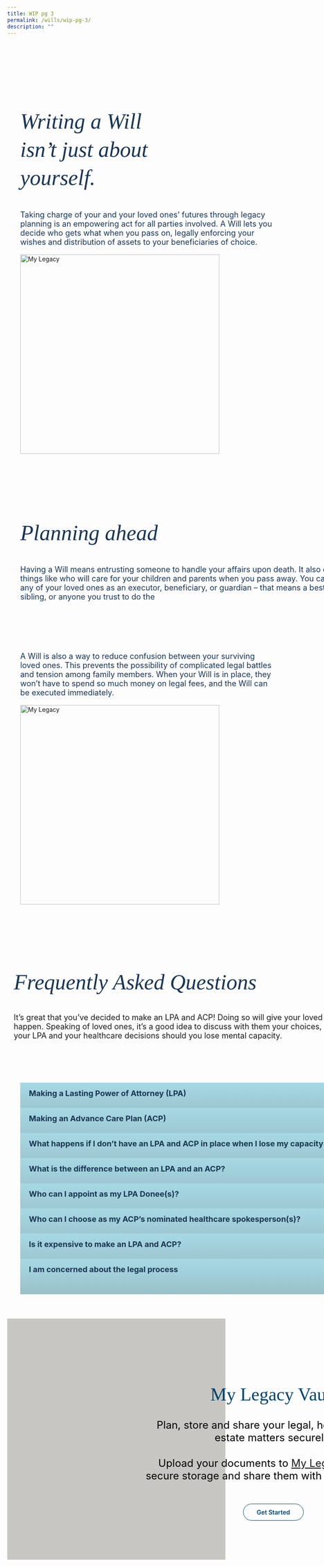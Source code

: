 ```yaml
---
title: WIP pg 3
permalink: /wills/wip-pg-3/
description: ""
---
```

<style>
   /* cyrillic */
   @font-face {
   font-family: 'Playfair Display';
   font-style: italic;
   font-weight: 400;
   font-display: swap;
   src: url(https://fonts.gstatic.com/s/playfairdisplay/v30/nuFkD-vYSZviVYUb_rj3ij__anPXDTnohkk7yRZrPJ-M.woff2) format('woff2');
   unicode-range: U+0301, U+0400-045F, U+0490-0491, U+04B0-04B1, U+2116;
   }
   /* vietnamese */
   @font-face {
   font-family: 'Playfair Display';
   font-style: italic;
   font-weight: 400;
   font-display: swap;
   src: url(https://fonts.gstatic.com/s/playfairdisplay/v30/nuFkD-vYSZviVYUb_rj3ij__anPXDTnojUk7yRZrPJ-M.woff2) format('woff2');
   unicode-range: U+0102-0103, U+0110-0111, U+0128-0129, U+0168-0169, U+01A0-01A1, U+01AF-01B0, U+0300-0301, U+0303-0304, U+0308-0309, U+0323, U+0329, U+1EA0-1EF9, U+20AB;
   }
   /* latin-ext */
   @font-face {
   font-family: 'Playfair Display';
   font-style: italic;
   font-weight: 400;
   font-display: swap;
   src: url(https://fonts.gstatic.com/s/playfairdisplay/v30/nuFkD-vYSZviVYUb_rj3ij__anPXDTnojEk7yRZrPJ-M.woff2) format('woff2');
   unicode-range: U+0100-02AF, U+0304, U+0308, U+0329, U+1E00-1E9F, U+1EF2-1EFF, U+2020, U+20A0-20AB, U+20AD-20CF, U+2113, U+2C60-2C7F, U+A720-A7FF;
   }
   /* latin */
   @font-face {
   font-family: 'Playfair Display';
   font-style: italic;
   font-weight: 400;
   font-display: swap;
   src: url(https://fonts.gstatic.com/s/playfairdisplay/v30/nuFkD-vYSZviVYUb_rj3ij__anPXDTnogkk7yRZrPA.woff2) format('woff2');
   unicode-range: U+0000-00FF, U+0131, U+0152-0153, U+02BB-02BC, U+02C6, U+02DA, U+02DC, U+0304, U+0308, U+0329, U+2000-206F, U+2074, U+20AC, U+2122, U+2191, U+2193, U+2212, U+2215, U+FEFF, U+FFFD;
   }
   /* cyrillic */
   @font-face {
   font-family: 'Playfair Display';
   font-style: italic;
   font-weight: 500;
   font-display: swap;
   src: url(https://fonts.gstatic.com/s/playfairdisplay/v30/nuFkD-vYSZviVYUb_rj3ij__anPXDTnohkk7yRZrPJ-M.woff2) format('woff2');
   unicode-range: U+0301, U+0400-045F, U+0490-0491, U+04B0-04B1, U+2116;
   }
   /* vietnamese */
   @font-face {
   font-family: 'Playfair Display';
   font-style: italic;
   font-weight: 500;
   font-display: swap;
   src: url(https://fonts.gstatic.com/s/playfairdisplay/v30/nuFkD-vYSZviVYUb_rj3ij__anPXDTnojUk7yRZrPJ-M.woff2) format('woff2');
   unicode-range: U+0102-0103, U+0110-0111, U+0128-0129, U+0168-0169, U+01A0-01A1, U+01AF-01B0, U+0300-0301, U+0303-0304, U+0308-0309, U+0323, U+0329, U+1EA0-1EF9, U+20AB;
   }
   /* latin-ext */
   @font-face {
   font-family: 'Playfair Display';
   font-style: italic;
   font-weight: 500;
   font-display: swap;
   src: url(https://fonts.gstatic.com/s/playfairdisplay/v30/nuFkD-vYSZviVYUb_rj3ij__anPXDTnojEk7yRZrPJ-M.woff2) format('woff2');
   unicode-range: U+0100-02AF, U+0304, U+0308, U+0329, U+1E00-1E9F, U+1EF2-1EFF, U+2020, U+20A0-20AB, U+20AD-20CF, U+2113, U+2C60-2C7F, U+A720-A7FF;
   }
   /* latin */
   @font-face {
   font-family: 'Playfair Display';
   font-style: italic;
   font-weight: 500;
   font-display: swap;
   src: url(https://fonts.gstatic.com/s/playfairdisplay/v30/nuFkD-vYSZviVYUb_rj3ij__anPXDTnogkk7yRZrPA.woff2) format('woff2');
   unicode-range: U+0000-00FF, U+0131, U+0152-0153, U+02BB-02BC, U+02C6, U+02DA, U+02DC, U+0304, U+0308, U+0329, U+2000-206F, U+2074, U+20AC, U+2122, U+2191, U+2193, U+2212, U+2215, U+FEFF, U+FFFD;
   }
   /* cyrillic */
   @font-face {
   font-family: 'Playfair Display';
   font-style: normal;
   font-weight: 400;
   font-display: swap;
   src: url(https://fonts.gstatic.com/s/playfairdisplay/v30/nuFiD-vYSZviVYUb_rj3ij__anPXDTjYgEM86xRbPQ.woff2) format('woff2');
   unicode-range: U+0301, U+0400-045F, U+0490-0491, U+04B0-04B1, U+2116;
   }
   /* vietnamese */
   @font-face {
   font-family: 'Playfair Display';
   font-style: normal;
   font-weight: 400;
   font-display: swap;
   src: url(https://fonts.gstatic.com/s/playfairdisplay/v30/nuFiD-vYSZviVYUb_rj3ij__anPXDTPYgEM86xRbPQ.woff2) format('woff2');
   unicode-range: U+0102-0103, U+0110-0111, U+0128-0129, U+0168-0169, U+01A0-01A1, U+01AF-01B0, U+0300-0301, U+0303-0304, U+0308-0309, U+0323, U+0329, U+1EA0-1EF9, U+20AB;
   }
   /* latin-ext */
   @font-face {
   font-family: 'Playfair Display';
   font-style: normal;
   font-weight: 400;
   font-display: swap;
   src: url(https://fonts.gstatic.com/s/playfairdisplay/v30/nuFiD-vYSZviVYUb_rj3ij__anPXDTLYgEM86xRbPQ.woff2) format('woff2');
   unicode-range: U+0100-02AF, U+0304, U+0308, U+0329, U+1E00-1E9F, U+1EF2-1EFF, U+2020, U+20A0-20AB, U+20AD-20CF, U+2113, U+2C60-2C7F, U+A720-A7FF;
   }
   /* latin */
   @font-face {
   font-family: 'Playfair Display';
   font-style: normal;
   font-weight: 400;
   font-display: swap;
   src: url(https://fonts.gstatic.com/s/playfairdisplay/v30/nuFiD-vYSZviVYUb_rj3ij__anPXDTzYgEM86xQ.woff2) format('woff2');
   unicode-range: U+0000-00FF, U+0131, U+0152-0153, U+02BB-02BC, U+02C6, U+02DA, U+02DC, U+0304, U+0308, U+0329, U+2000-206F, U+2074, U+20AC, U+2122, U+2191, U+2193, U+2212, U+2215, U+FEFF, U+FFFD;
   }
   /* cyrillic */
   @font-face {
   font-family: 'Playfair Display';
   font-style: normal;
   font-weight: 600;
   font-display: swap;
   src: url(https://fonts.gstatic.com/s/playfairdisplay/v30/nuFiD-vYSZviVYUb_rj3ij__anPXDTjYgEM86xRbPQ.woff2) format('woff2');
   unicode-range: U+0301, U+0400-045F, U+0490-0491, U+04B0-04B1, U+2116;
   }
   /* vietnamese */
   @font-face {
   font-family: 'Playfair Display';
   font-style: normal;
   font-weight: 600;
   font-display: swap;
   src: url(https://fonts.gstatic.com/s/playfairdisplay/v30/nuFiD-vYSZviVYUb_rj3ij__anPXDTPYgEM86xRbPQ.woff2) format('woff2');
   unicode-range: U+0102-0103, U+0110-0111, U+0128-0129, U+0168-0169, U+01A0-01A1, U+01AF-01B0, U+0300-0301, U+0303-0304, U+0308-0309, U+0323, U+0329, U+1EA0-1EF9, U+20AB;
   }
   /* latin-ext */
   @font-face {
   font-family: 'Playfair Display';
   font-style: normal;
   font-weight: 600;
   font-display: swap;
   src: url(https://fonts.gstatic.com/s/playfairdisplay/v30/nuFiD-vYSZviVYUb_rj3ij__anPXDTLYgEM86xRbPQ.woff2) format('woff2');
   unicode-range: U+0100-02AF, U+0304, U+0308, U+0329, U+1E00-1E9F, U+1EF2-1EFF, U+2020, U+20A0-20AB, U+20AD-20CF, U+2113, U+2C60-2C7F, U+A720-A7FF;
   }
   /* latin */
   @font-face {
   font-family: 'Playfair Display';
   font-style: normal;
   font-weight: 600;
   font-display: swap;
   src: url(https://fonts.gstatic.com/s/playfairdisplay/v30/nuFiD-vYSZviVYUb_rj3ij__anPXDTzYgEM86xQ.woff2) format('woff2');
   unicode-range: U+0000-00FF, U+0131, U+0152-0153, U+02BB-02BC, U+02C6, U+02DA, U+02DC, U+0304, U+0308, U+0329, U+2000-206F, U+2074, U+20AC, U+2122, U+2191, U+2193, U+2212, U+2215, U+FEFF, U+FFFD;
   }
   /* cyrillic */
   @font-face {
   font-family: 'Playfair Display';
   font-style: normal;
   font-weight: 800;
   font-display: swap;
   src: url(https://fonts.gstatic.com/s/playfairdisplay/v30/nuFiD-vYSZviVYUb_rj3ij__anPXDTjYgEM86xRbPQ.woff2) format('woff2');
   unicode-range: U+0301, U+0400-045F, U+0490-0491, U+04B0-04B1, U+2116;
   }
   /* vietnamese */
   @font-face {
   font-family: 'Playfair Display';
   font-style: normal;
   font-weight: 800;
   font-display: swap;
   src: url(https://fonts.gstatic.com/s/playfairdisplay/v30/nuFiD-vYSZviVYUb_rj3ij__anPXDTPYgEM86xRbPQ.woff2) format('woff2');
   unicode-range: U+0102-0103, U+0110-0111, U+0128-0129, U+0168-0169, U+01A0-01A1, U+01AF-01B0, U+0300-0301, U+0303-0304, U+0308-0309, U+0323, U+0329, U+1EA0-1EF9, U+20AB;
   }
   /* latin-ext */
   @font-face {
   font-family: 'Playfair Display';
   font-style: normal;
   font-weight: 800;
   font-display: swap;
   src: url(https://fonts.gstatic.com/s/playfairdisplay/v30/nuFiD-vYSZviVYUb_rj3ij__anPXDTLYgEM86xRbPQ.woff2) format('woff2');
   unicode-range: U+0100-02AF, U+0304, U+0308, U+0329, U+1E00-1E9F, U+1EF2-1EFF, U+2020, U+20A0-20AB, U+20AD-20CF, U+2113, U+2C60-2C7F, U+A720-A7FF;
   }
   /* latin */
   @font-face {
   font-family: 'Playfair Display';
   font-style: normal;
   font-weight: 800;
   font-display: swap;
   src: url(https://fonts.gstatic.com/s/playfairdisplay/v30/nuFiD-vYSZviVYUb_rj3ij__anPXDTzYgEM86xQ.woff2) format('woff2');
   unicode-range: U+0000-00FF, U+0131, U+0152-0153, U+02BB-02BC, U+02C6, U+02DA, U+02DC, U+0304, U+0308, U+0329, U+2000-206F, U+2074, U+20AC, U+2122, U+2191, U+2193, U+2212, U+2215, U+FEFF, U+FFFD;
   }
   @font-face {
   font-family: 'Myriad Pro';
   src: url('http://chodri.com/legacy/src/fonts/Myriad-Web-Pro-Regular.ttf');
   src: url('http://chodri.com/legacy/src/fonts/Myriad-Web-Pro-Regular.ttf') format('truetype');
   font-weight: normal;
   font-style: normal;
   }
   .container{
   width: 1170px;
   margin: 0 auto;
   }
   .heading  {
   position: relative;
   }
   section.bp-section {
   padding: 0;
   }
   .action__b h4{
   color: #000;
   font-size: 24px;
   margin-top: 15px;
   margin-bottom: 0;
   }
   .action__b h4 a{
   color: #01436b;
   } 
   section.bp-section .bp-container {
   padding-bottom: 0!important;
   }
	.col.is-2.is-position-relative.has-side-nav {
    display: none;
}
	.col.is-1.has-float-btns.is-position-relative {
    display: none;
}
	section.bp-section.bottom-navigation {
    display: none;
}
	.col.is-8.is-offset-1-desktop {
    margin-left: 0;
    width: 100%;
}
   .accordion ul .inner span {
   margin-right: 15px;
   }   
   .m-b-80{
   margin-bottom: 80px;
   }
   container-fluid{
   width: 100%;
   }
   section.bp-section.is-small.bp-section-pagetitle {
   display: none;
   }
   .col.is-2.is-position-relative.has-side-nav {
   display: none;
   }	
   .col.is-8.is-offset-1-desktop.is-12-touch.print-content {
   margin-left: 0;
   width: 100%;
   }	
   .about_a_b img {
   width: 460px;
   }
   .content ul > li:last-child {
   margin-bottom: 0;
   }
   .video_acc .inner::after{
   display:none!important;
   }
   a.p-button.btn {
   border-color: #01436b;
   background-color: transparent;
   border-radius: 30px;
   color: #01436b;
   margin-top: 30px;
   font-weight: 600;
   text-decoration: none;
   border: 1px solid #01436b;
   padding: 10px 30px;
   }
   .action_3 h2, .action_3 h2 i {
   line-height: 52px;
   font-size: 42px;
   font-family: 'Playfair Display';
   color: #01436b;
   margin-bottom: 30px;
   font-weight: 400;
   }
   section.bp-section .bp-container {
   width: 100%!important;
   max-width: 100%!important;
   padding-top: 0!important;
   }
   .col.is-8.is-offset-2.print-content {
   margin-left: 0;
   width: 100%;
   }
   .col-3 {
   width: 25%;
   PADDING: 0 15px;
   }
   .col-8 {
   width: 75%;
   PADDING: 0 15px;
   }
   .col-4 {
   width: 33.33%;
   PADDING: 0 15px;
   }
   .col-6 {
   width: 50%;
   PADDING: 0 15px;
   }
   .col-12 {
   width: 100%;
   PADDING: 0 15px;
   }
   .p-t-80 {
   padding-top: 80px;
   }
   .p-b-80{
   padding-bottom: 80px;
   }
   .u-align--center{
   text-align:center;
   }
   .about_bb .inner {
   padding: 30px;
   background-color: #EBE7E5;
   border-radius: 25px;
   }
   .about_a_b p {
   color: #1A3554;
   font-size: 18px;
   }
	 .action3_b a.p-button.btn {
    padding: 10px 30px;
    margin-top: 20px;
    display: inline-block;
    }
    .action3_b p {
    font-size: 24px;
    color: #000;
    margin-bottom: 30px!important;
    margin-top: 0;
    }
   .faq_sect h2 {
   color: #1A3554;
   font-family: 'Playfair Display'!important;
   font-weight: 400;
   font-style: italic;
	font-size: 50px;
   }
   .faq_sect p {
   margin-top: 10px;
   font-size: 18px;
   }
   .about_bb h4 {
   color: #1A3554;
   font-weight: bold;
   margin-bottom: 0;
   }
   .about_bb p {
   margin-top: 10px;
   font-size: 18px;    
   }
   .about_a_b h2 {
    color: #1A3554;
    font-family: 'Playfair Display';
    font-style: italic;
    font-weight: 400;
    font-size: 50px;
    line-height: 65px;
}
   .heading h3 {
   margin-bottom: 30px;
   color: #000;
   }
   .content a{
   color: #1A3554!important;
   }
   .m-b-30{
   margin-bottom: 30px;
   }
   .p-t-40{
   padding-top:40px;
   }
   .action_3 {
   background-color: #C8C6C3;
   }
   .accordion h5 {
   margin-top: 0;
   color: #1A3554;
   }
   .accordion table th {
   color: #1A3554;
   }
   .accordion table {
   width: 100%;
   border: 1px solid #ddd;
   background-color: #fff;
   margin-bottom: 30px;
   }
   .content strong {
   color: #1A3554;
   }
   .accordion h6 {
   margin-top: 20px;
   line-height: 30px;
   }
   .accordion ul {
   list-style: none;
   padding: 0;
   }
   .accordion ul li {
   margin: 0;
   }
   .action__4 h2{
   color: #000;
   font-family:'Playfair Display';
   font-weight:400;
   }
   .action__4 p{
   color: #000;
   font-size: 22px;
   line-height: 32px;
   }
   .accordion ul {
   margin: 0;
   }
   .accordion .toggle{
   display:none;
   }
   .accordion ul li label {
   position: relative;
   color: #1A3554;
   display: inline-block;
   width: 100%;
   line-height: 49px;
   text-indent: 20px;
   cursor: pointer;
   font-weight: bold;
   font-size: 18px;
   }
   .accordion ul li label::before {
   width: 100%;
   background-image: linear-gradient(#a6d9e5, #9ac0c8);
   display: block;
   color: #fefefe;
   padding: 0.75em;
   border-radius: 0.15em;
   transition: background 0.3s ease;
   margin-bottom: 0;
   border-radius: 0;
   content: "";
   position: absolute;
   left: 0;
   right: 0;
   top: 0;
   height: 55px;
   z-index: -1;
   }
   .accordion ul .inner li strong {
   color: #1A3554;
   }
   .accordion ul {
   margin: 0!important;
   }
   ul.accordion ul ul {
   padding-left: 45px;
   }
   .inner > ul > li:not(:last-child) {
   margin-bottom:15px;
   }
   a.play_btn {
   position: absolute;
   left: 0;
   right: 0;
   top: 50%;
   z-index: 99999;
   width: 120px;
   height: 120px;
   margin: 0 auto;
   margin-top: -60px;
   }
   .about_a_b {
   display: flex;
   align-items: center;
   }   
   .about_bb p, .about_bb li, .about_bb p, .about_bb .inner {
   color: #1A3554;
   font-size: 18px;
   }
   .video_acc .inner {
   position: relative;
   }
   .accordion ul .inner::after{
   content: "+";
   width: 25px;
   height: 25px;
   background-color: #fff;
   display: inline-block;
   text-align: center;
   border-radius: 50%;
   position: absolute;
   right: 20px;
   top: 14px;
   color: #1A3554;
   text-indent: 0;
   line-height: 25px;
   }
   ul.accordion input.toggle:checked + .inner::after {
   content: "-";
   }
   ul.accordion input.toggle:checked + .inner {
   height: auto;
   padding: 45px;
   }
   .accordion ul .inner {
   overflow: hidden;
   margin-top: 0;
   background-color: #EBE7E5;
   margin-top: 6px;
   height: 0;
   padding: 0 45px;
   transition: all ease-in-out .3s;
   -webkit-transition: all ease-in-out .3s;
   text-indent: 0;
   }
   .accordion ul .inner p, .accordion ul .inner li {
   font-weight: 500;
   font-size: 18px;
   color: #1A3554;
   margin-top: 0;
   line-height: 30px;
   }
   .accordion ul .inner h4 {
   font-weight: bold;
   font-size: 22px;
   color: #1A3554;
   margin-top: 0;
   margin-bottom: 0;
   }
   .p-lr-50{
   padding: 0 50px;
   }
   section.action__4 {
   position: relative;
   }
   .action__4::before {
   content: "";
   position: absolute;
   left: 30px;
   bottom: -4px;
   width: 200px;
   background-position: center;
   background-size: contain;
   background-repeat: no-repeat;
   background-image: url(https://i.imgur.com/ymZBFhy.png);
   z-index: 99999999;
   height: 200px;
   }
   section.action__4 .container::after {
   content: "";
   position: absolute;
   right: 0;
   top: 0;
   width: 300px;
   height: 200px;
   background-size: contain;
   background-repeat: no-repeat;
   background-image: url(https://i.imgur.com/4gIO8gl.png);
   }
   .container{
   position: relative;
   }
   .heading::after {
   content: "";
   position: absolute;
   right: -50px;
   top: -28px;
   width: 300px;
   height: 200px;
   background-size: contain;
   background-repeat: no-repeat;
   background-image: url(https://i.imgur.com/AxzRdOk.png);
   }
   @media(max-width: 767px){
   .heading::after{
   display:none;
   }
   section.action__4 .container{
   display:none;
   }
   .action__4{
   display:none;
   }
   .p-lr-50{
   padding: 0;
   }
   .action_3 h2,.action_3 h2 i {
   line-height: 38px;
   font-size: 28px;
   }
   html {
   overflow-x: hidden;
   }
   .about_a_b:first-child {
   margin-bottom: 30px;
   }
   .container {
   width: 100%;
   padding: 0 15px;
   }
   .col-3 {
   width: 100%;
   }
   .col-8 {
   width: 100%;
   }
   .col-4 {
   width: 100%;
   }
   .col-6 {
   width: 100%;
   }
   .col-12 {
   width: 100%;
   }
   .action_3 {
   background-color: #C7C6C2;
   }
   .accordion ul li label {
   line-height: 29px;
   text-indent: 0;
   font-size: 15px;
   padding: 0 15px;
   padding-right: 35px;
   }
   .accordion > li {
   margin-bottom: 10px!important;
   }
   ul.accordion input.toggle:checked + .inner {
   padding: 15px 20px;
   }
   .accordion ul .inner p, .accordion ul .inner li {
   font-size: 15px;
   }
   section.accordion {
   margin-bottom: 50px;
   }
   .accordion ul .inner::after {
   right: 5px;
   top: 5px;
   }
   .accordion ul li label::before {
   height: unset;
   bottom: 0;
   }
   .faq_sect {
   padding: 0 15px;
   }
   .accordion ul .inner {
   width: calc(100% + 50px);
   margin-left: -15px;
   }
   .col.is-8.is-offset-2.print-content {
   padding: 0;
   }
   section.bp-section .bp-container > .row {
   margin: 0;
   }
   }
   @media(min-width: 767px)and (max-width: 1140px){
   .container {
   padding: 0 15px;
   }
   .col.is-8.is-offset-2.print-content {
   padding: 0;
   }
   section.bp-section .bp-container > .row {
   margin: 0;
   }
   }
</style>
<section class="about_ac">
   <div class="container">
      <div class="row p-t-80 p-b-80">
         <div class="col-6 about_a_b">
            <div class="inner">
               <h2>Writing a Will<br> isn’t just about<br> yourself.</h2>
               <p>Taking charge of your and your loved ones’ futures through legacy planning is an empowering act for all parties involved. A Will lets you decide who gets what when you pass on, legally enforcing your wishes and distribution of assets to your beneficiaries of choice.</p>
            </div>
         </div>
         <div class="col-6 about_a_b">
            <img alt="My Legacy" src="https://i.imgur.com/mlDIwVj.png">
         </div>
      </div>
		 <div class="row p-b-80">
         <div class="col-12 about_a_b">
            <div class="inner">
               <h2>Planning ahead</h2>
               <p>Having a Will means entrusting someone to handle your affairs upon death. It also determines<br> things like who will care for your children and parents when you pass away. You can pick out<br> any of your loved ones as an executor, beneficiary, or guardian – that means a best friend, a<br> sibling, or anyone you trust to do the </p>
            </div>
         </div>
      </div>
      <div class="row p-b-80">
         <div class="col-6 about_a_b">
            <div class="inner">
							<p>A Will is also a way to reduce confusion between your surviving loved ones. This prevents the possibility of complicated legal battles and tension among family members. When your Will is in place, they won’t have to spend so much money on legal fees, and the Will can be executed immediately.</p>
            </div>
         </div>
				<div class="col-6 about_a_b">
            <img alt="My Legacy" src="https://i.imgur.com/2B21PE6.png">
         </div>
      </div>
      <div style="position: relative;" class="row">
         <div class="faq_sect">
            <h2>Frequently Asked Questions</h2>
            <p>It’s great that you’ve decided to make an LPA and ACP! Doing so will give your loved ones certainty of your preferences should the worst happen. Speaking of loved ones, it’s a good idea to discuss with them your choices, particularly on who you are appointing as donee for your LPA and your healthcare decisions should you lose mental capacity.</p>
         </div>
      </div>
   </div>
</section>
<section class="accordion p-t-80 p-b-80">
   <div class="container">
      <div class="row">
         <div class="col-12 accordion_b">
            <ul class="accordion">
               <li>
                  <label for="accordion_1">
                     <input class="toggle" id="accordion_1" name="accordion" type="radio">Making a Lasting Power of Attorney (LPA)
                     <div class="inner">
                        <ul>
                           <li>Choose your Donee (you can have up to two) and identify a Replacement Donee in case the primary donee is unable to fulfill the duties.</li>
                           <li>Fill in the online LPA forms at <a target="_blank" href="https://mylegacy.life.gov.sg/find-a-service/lpa-acp/pre-form/">My Legacy</a>. </li>
                           <li>
                              Find an <a target="_blank" href="https://opg-eservice.msf.gov.sg/LPA/CIMapService.aspx">LPA Certificate Issuer</a> to certify your LPA when all your Donee(s) and Replacement Donee (if any) have accepted their appointment.
                              <ul>
                                 <li> Your Donee(s) and Replacement Donee (if any) can log in to <a target="_blank" href="https://opg-eservice.msf.gov.sg/">OPG Online (OPGO) portal</a> using Singpass to accept their appointment as a Donee in your LPA.</li>
                                 <li>Visit the Certificate Issuer of your choice to certify your LPA. </li>
                                 <li>You (the ‘Donor’) and the LPA Certificate Issuer will need to digitally sign on the LPA using your Singpass app. </li>
                                 <li>In order for your LPA to be legally valid, the Certificate Issuer must submit the LPA to the Office of the Public Guardian (OPG) for registration via OPGO, as authorised by you.</li>
                              </ul>
                           </li>
                           <li>
                              <strong>LPA Form 1</strong>
                              <p>Grants general powers to Donee(s) who will make decisions on your behalf when you lose mental capacity.</p>
                           </li>
                           <li>
                              <strong>LPA Form 2</strong>
                              <p>For Donors who want to:</p>
                              <ul>
                                 <li>Appoint more than 2 Donees and/or more than 1 Replacement Donee</li>
                                 <li>Grant specific or customised powers that are outside the scope of LPA Form 1 to their Donee(s)</li>
                              </ul>
                              <br>
                              <p>You will have to engage a lawyer for LPA Form 2 as it must be drafted by a lawyer. 
                                 After you accept the lawyer’s draft, the LPA must be sent to the Donee(s) and Replacement Donee for acceptance, before you visit the Certificate Issuer as per the flow of LPA Form 1.
                              </p>
                           </li>
                        </ul>
                        <div style="margin-top: 30px;padding:56.25% 0 0 0;position:relative;overflow: hidden;"><iframe allowfullscreen="" allow="autoplay; fullscreen; picture-in-picture" frameborder="0" style="position:absolute;top:0;left:0;width:100%;height:100%;" src="https://player.vimeo.com/video/846883739?h=ebfb1fec02&amp;title=0&amp;byline=0&amp;portrait="></iframe></div>
                     </div>
                  </label>
               </li>
               <li>
                  <label for="accordion_2">
                     <input class="toggle" id="accordion_2" name="accordion" type="radio">Making an Advance Care Plan (ACP)
                     <div class="inner">
                        <ul>
                           <li>Before filling out any forms, it’s important that you speak to your loved ones and caregivers about your personal care preferences. Ensure that they are aligned with your values and beliefs before proceeding with the application.</li>
                           <li>Choose your nominated healthcare spokesperson. You may appoint up to 2 persons.</li>
                           <li>Prepare your <a target="_blank" href="https://mylegacy.life.gov.sg/lpa-acp-tool/acp/">ACP online</a>. </li>
                           <li>
                              Find a <a target="_blank" href="https://mylegacy.life.gov.sg/find-a-service/find-advance-care-plan-facilitator/">certified ACP facilitator</a> to discuss and submit your ACP to the National Electronic Healthcare Records (NEHR) System.<br>
                              <ul>
                                 <li>After completing your form with the ACP facilitator, both you and your healthcare spokesperson(s) will need to sign the completed form as acknowledgment. </li>
                                 <li>Your ACP will then be available on the NEHR. This allows your healthcare team to easily access and refer to your ACP.</li>
                                 <li>You may also wish to upload a soft copy of your completed ACP form in the <a target="_blank" href="https://mylegacy.life.gov.sg/vault/">My Legacy vault</a> for your own records and to share them with your Trusted Persons.</li>
                              </ul>
                           </li>
                        </ul>
                        <div style="margin-top: 30px;padding:56.25% 0 0 0;position:relative;overflow: hidden;"><iframe allowfullscreen="" allow="autoplay; fullscreen; picture-in-picture" frameborder="0" style="position:absolute;top:0;left:0;width:100%;height:100%;" src="https://player.vimeo.com/video/846847338?h=ebfb1fec02&amp;title=0&amp;byline=0&amp;portrait=0"></iframe></div>
                     </div>
                  </label>
               </li>
               <li>
                  <label for="accordion_3">
                     <input class="toggle" id="accordion_3" name="accordion" type="radio">What happens if I don’t have an LPA and ACP in place when I lose my capacity to make decisions?
                     <div class="inner">
                        <ul>
                           <li>
                              <strong>LPA</strong>
                              <p>Without an LPA, your family members or loved ones would need to apply to the Court to become your Deputy in order to make decisions for you. This can be a lengthy, costly, and risky process as the Court may not appoint your ideal person to make decisions on your behalf. More information on deputyship application can be found <a target="_blank" href="https://judiciary.gov.sg/family/deputyship">here</a>. </p>
                           </li>
                           <li>
                              <strong>ACP</strong>
                              <ul>
                                 <li>Without an ACP, your loved ones may not know your wishes or healthcare preferences regarding your <a target="_blank" href="https://mylegacy.life.gov.sg/end-of-life-planning/what-is-palliative-care/">palliative care</a> or medical treatment, should you lose the mental capacity to communicate.</li>
                                 <li>It can be stressful for your loved ones to predict what kind of treatment you may want. Differing views may arise which can sometimes cause disputes amongst family members.</li>
                                 <li>In some cases, healthcare providers may make decisions on your behalf based on their professional judgement and any available information about your medical history.</li>
                              </ul>
                           </li>
                        </ul>
                     </div>
                  </label>
               </li>
               <li>
                  <label for="accordion_4">
                     <input class="toggle" id="accordion_4" name="accordion" type="radio">What is the difference between an LPA and an ACP?
                     <div class="inner">
                        <p>The LPA is a legal document that allows you to appoint trusted person(s) to look after your personal welfare and/or financial decisions on your behalf if you lack the mental capacity to decide for yourself.</p>
                        <p>The ACP helps you discuss and document matters related to your healthcare. It is not a legal document.</p>
                     </div>
                  </label>
               </li>
               <li>
                  <label for="accordion_5">
                     <input class="toggle" id="accordion_5" name="accordion" type="radio">Who can I appoint as my LPA Donee(s)?
                     <div class="inner">
                        <ul>
                           <li>
                              Your Donee must be 21 years of age or older. They could be:
                              <ul>
                                 <li>Your spouse or partner</li>
                                 <li>A family member or relative</li>
                                 <li>A friend</li>
                                 <li>A licensed trust company for property and affairs matters only (applicable for LPA Form 2)</li>
                                 <li>A Professional Donee who is registered as a Professional Deputy with the Office of the Public Guardian.</li>
                              </ul>
                           </li>
                           <li>It’s important that your Donee is someone you trust and they are not bankrupt if you wish to grant them powers to manage your property and affairs.</li>
                           <li>
                              If you’re appointing more than one person to be your Donee(s), you must decide whether they will make decisions:
                              <ul>
                                 <li>Jointly – the Donee(s) have to act together and agree on all decisions.</li>
                                 <li>Jointly and severally – the Donee(s) can make the decisions together or separately.</li>
                              </ul>
                           </li>
                           <li>You can also choose to let your Donee(s) make some decisions ‘jointly’, and others ‘jointly and severally’.</li>
                           <li>When you make your LPA, you can nominate another trusted person as your Replacement Donee. The Replacement Donee will replace your appointed Donee(s) when they are unable to act on your behalf anymore.
                           </li>
                        </ul>
                     </div>
                  </label>
               </li>
               <li>
                  <label for="accordion_6">
                     <input class="toggle" id="accordion_6" name="accordion" type="radio">Who can I choose as my ACP’s nominated healthcare spokesperson(s)?
                     <div class="inner">
                        <ul class="circle">
                           <li>
                              Your nominated healthcare spokesperson should be 21 years of age or older. They could be:
                              <ul>
                                 <li>Your spouse or partner</li>
                                 <li>A family member or relative</li>
                                 <li>A friend</li>
                              </ul>
                           </li>
                           <li>It’s important that your nominated healthcare spokesperson has the mental capacity and maturity to represent and articulate your care preferences.</li>
                           <li>
                              If you’re appointing more than one person to be your healthcare spokespersons, they should all:
                              <ul>
                                 <li>Know your care wishes very well</li>
                                 <li>Agree on what your care preferences are</li>
                              </ul>
                           </li>
                        </ul>
                     </div>
                  </label>
               </li>
               <li>
                  <label for="accordion_7">
                     <input class="toggle" id="accordion_7" name="accordion" type="radio">Is it expensive to make an LPA and ACP?
                     <div class="inner">
                        <h5>Lasting Power of Attorney (LPA) Fees</h5>
                        <h6><strong>Table 1: Application Fees</strong></h6>
                        <table>
                           <tbody>
                              <tr>
                                 <th></th>
                                 <th style="text-align:center">LPA Form 1 Fee<br> (inc. GST)</th>
                                 <th style="text-align:center">LPA Form 2 Fee<br> (inc. GST)</th>
                              </tr>
                              <tr>
                                 <td>Singapore Citizens</td>
                                 <td style="text-align:center">$0<br>(fee of $75 waived until <br>31 march 2026)</td>
                                 <td style="text-align:center">$0</td>
                              </tr>
                              <tr>
                                 <td>Singapore Permanent<br> Residents</td>
                                 <td style="text-align:center">$100</td>
                                 <td style="text-align:center">$250</td>
                              </tr>
                              <tr>
                                 <td>Foreigners</td>
                                 <td style="text-align:center">$250</td>
                                 <td style="text-align:center">$300</td>
                              </tr>
                           </tbody>
                        </table>
                        <h6><strong>Table 2: Cancellation Fees</strong></h6>
                        <table>
                           <tbody>
                              <tr>
                                 <th></th>
                                 <th style="text-align:center">Fee (inc. GST)</th>
                              </tr>
                              <tr>
                                 <td>Cancellation of registration of an LPA</td>
                                 <td style="text-align:center">$30</td>
                              </tr>
                           </tbody>
                        </table>
                        <p>Payment can be made on <a target="_blank" href="https://opg-eservice.msf.gov.sg">OPG Online (OPGO)</a>.<br><i><small>*Note: Cheque collection has ceased.</small></i></p>
                        <p>There is also a fee to engage an accredited medical practitioner, psychiatrist or lawyer to certify your LPA. More information on certification fees can be found <a target="_blank" href="https://www.msf.gov.sg/what-we-do/opg/lasting-power-of-attorney/where-to-find-a-certificate-issuer">here</a>.</p>
                        <p>As of Jan 2023, the majority of the top 10 most visited accredited medical practitioners charged $59 or less.</p>
                        <h5>Cost of ACP</h5>
                        <p>There is no charge for completing the ACP with trained facilitators from <a target="_blank" href="https://opg-eservice.msf.gov.sg/LPA/CIMapService.aspx">government-appointed providers</a> across Singapore. </p>
                        <p>However, some organisations may charge a nominal fee for doing an ACP. Please kindly check in with the respective organisations on the fees.
                        </p>
                     </div>
                  </label>
               </li>
               <li>
                  <label for="accordion_8">
                     <input class="toggle" id="accordion_8" name="accordion" type="radio">I am concerned about the legal process
                     <div class="inner">
                        <p>
                           The ACP is not a legal document and you do not need a lawyer to help you make one. You will only need to engage a lawyer if you wish to make an LPA Form 2.
                        </p>
                     </div>
                  </label>
               </li>
            </ul>
         </div>
      </div>
   </div>
</section>
<section style="padding-top: 90px; padding-bottom: 90px" class="action_3">
    <div class="container">
       <div class="row">
          <div class="col-12 action3_b u-align--center">
             <h2>My Legacy Vault</h2>
             <p>Plan, store and share your legal, healthcare and<br> estate matters securely.</p>
             <p>Upload your documents to <a class="read-more" target="_blank" href="https://mylegacy.life.gov.sg/vault/">My Legacy vault</a> for<br> secure storage and share them with those you trust.</p>
             <a class="btn p-button" target="_blank" href="https://mylegacy.life.gov.sg/find-a-service/lpa-acp/">Get Started</a>
          </div>
       </div>
    </div>
 </section>
